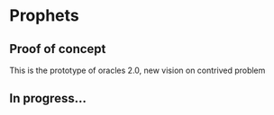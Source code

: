 # Prophets
## Proof of concept
This is the prototype of oracles 2.0, new vision on contrived problem


## In progress...
